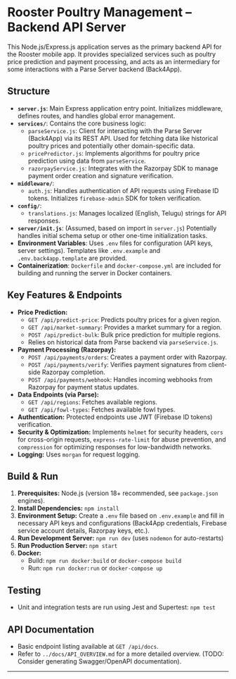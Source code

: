 # Rooster Poultry Management – Backend API Server

This Node.js/Express.js application serves as the primary backend API for the Rooster mobile app. It provides specialized services such as poultry price prediction and payment processing, and acts as an intermediary for some interactions with a Parse Server backend (Back4App).

## Structure

-   **`server.js`**: Main Express application entry point. Initializes middleware, defines routes, and handles global error management.
-   **`services/`**: Contains the core business logic:
    *   `parseService.js`: Client for interacting with the Parse Server (Back4App) via its REST API. Used for fetching data like historical poultry prices and potentially other domain-specific data.
    *   `pricePredictor.js`: Implements algorithms for poultry price prediction using data from `parseService`.
    *   `razorpayService.js`: Integrates with the Razorpay SDK to manage payment order creation and signature verification.
-   **`middleware/`**:
    *   `auth.js`: Handles authentication of API requests using Firebase ID tokens. Initializes `firebase-admin` SDK for token verification.
-   **`config/`**:
    *   `translations.js`: Manages localized (English, Telugu) strings for API responses.
-   **`server/init.js`**: (Assumed, based on import in `server.js`) Potentially handles initial schema setup or other one-time initialization tasks.
-   **Environment Variables**: Uses `.env` files for configuration (API keys, server settings). Templates like `.env.example` and `.env.back4app.template` are provided.
-   **Containerization**: `Dockerfile` and `docker-compose.yml` are included for building and running the server in Docker containers.

## Key Features & Endpoints

*   **Price Prediction:**
    *   `GET /api/predict-price`: Predicts poultry prices for a given region.
    *   `GET /api/market-summary`: Provides a market summary for a region.
    *   `POST /api/predict-bulk`: Bulk price prediction for multiple regions.
    *   Relies on historical data from Parse backend via `parseService.js`.
*   **Payment Processing (Razorpay):**
    *   `POST /api/payments/orders`: Creates a payment order with Razorpay.
    *   `POST /api/payments/verify`: Verifies payment signatures from client-side Razorpay completion.
    *   `POST /api/payments/webhook`: Handles incoming webhooks from Razorpay for payment status updates.
*   **Data Endpoints (via Parse):**
    *   `GET /api/regions`: Fetches available regions.
    *   `GET /api/fowl-types`: Fetches available fowl types.
*   **Authentication:** Protected endpoints use JWT (Firebase ID tokens) verification.
*   **Security & Optimization:** Implements `helmet` for security headers, `cors` for cross-origin requests, `express-rate-limit` for abuse prevention, and `compression` for optimizing responses for low-bandwidth networks.
*   **Logging:** Uses `morgan` for request logging.

## Build & Run

1.  **Prerequisites:** Node.js (version 18+ recommended, see `package.json` engines).
2.  **Install Dependencies:** `npm install`
3.  **Environment Setup:** Create a `.env` file based on `.env.example` and fill in necessary API keys and configurations (Back4App credentials, Firebase service account details, Razorpay keys, etc.).
4.  **Run Development Server:** `npm run dev` (uses `nodemon` for auto-restarts)
5.  **Run Production Server:** `npm start`
6.  **Docker:**
    *   Build: `npm run docker:build` or `docker-compose build`
    *   Run: `npm run docker:run` or `docker-compose up`

## Testing

*   Unit and integration tests are run using Jest and Supertest: `npm test`

## API Documentation

*   Basic endpoint listing available at `GET /api/docs`.
*   Refer to `../docs/API_OVERVIEW.md` for a more detailed overview. (TODO: Consider generating Swagger/OpenAPI documentation).

---
